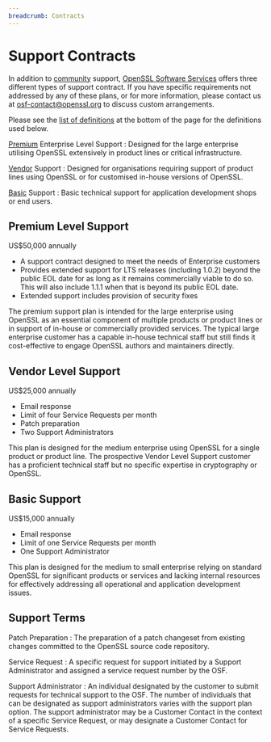 ```yaml
---
breadcrumb: Contracts
---
```

# Support Contracts

In addition to [community](/community) support,
[OpenSSL Software Services](/community/contacts.html) offers three different
types of support contract. If you have specific requirements not addressed
by any of these plans, or for more information, please contact us at
<osf-contact@openssl.org> to discuss custom arrangements.

Please see the [list of definitions](#definitions) at the bottom of the page
for the definitions used below.

[Premium](#premium) Enterprise Level Support
:   Designed for the large enterprise utilising OpenSSL extensively in
    product lines or critical infrastructure.

[Vendor](#vendor) Support
:   Designed for organisations requiring support of product lines using
    OpenSSL or for customised in-house versions of OpenSSL.

[Basic](#basic) Support
:   Basic technical support for application development shops or end
    users.

## <a name="premium">Premium Level Support</a>

US\$50,000 annually

-   A support contract designed to meet the needs of Enterprise customers
-   Provides extended support for LTS releases (including 1.0.2) beyond
    the public EOL date for as long as it remains commercially viable to
    do so. This will also include 1.1.1 when that is beyond its public EOL date.
-   Extended support includes provision of security fixes

The premium support plan is intended for the large enterprise using
OpenSSL as an essential component of multiple products or product lines
or in support of in-house or commercially provided services. The typical
large enterprise customer has a capable in-house technical staff but
still finds it cost-effective to engage OpenSSL authors and maintainers
directly.

## <a name="vendor">Vendor Level Support</a>

US\$25,000 annually

-   Email response
-   Limit of four Service Requests per month
-   Patch preparation
-   Two Support Administrators

This plan is designed for the medium enterprise using OpenSSL for a
single product or product line. The prospective Vendor Level Support
customer has a proficient technical staff but no specific expertise in
cryptography or OpenSSL.

## <a name="basic">Basic Support</a>

US\$15,000 annually

-   Email response
-   Limit of one Service Requests per month
-   One Support Administrator

This plan is designed for the medium to small enterprise relying on
standard OpenSSL for significant products or services and lacking
internal resources for effectively addressing all operational and
application development issues.

## <a name="definitions">Support Terms</a>

Patch Preparation
:   The preparation of a patch changeset from existing changes committed
    to the OpenSSL source code repository.

Service Request
:   A specific request for support initiated by a Support Administrator
    and assigned a service request number by the OSF.

Support Administrator
:   An individual designated by the customer to submit requests for
    technical support to the OSF. The number of individuals that can be
    designated as support administrators varies with the support plan
    option. The support administrator may be a Customer Contact in the
    context of a specific Service Request, or may designate a Customer
    Contact for Service Requests.
